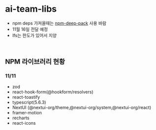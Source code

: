 # ai-team-libs
- npm deps 가져올때는 [npm-deep-pack](https://www.npmjs.com/package/@tar-erpedia/deep-pack) 사용 바람
- 11월 16일 전달 예정
- lfs는 한도가 있어서 지양

<br/>

## NPM 라이브러리 현황

### 11/11
- zod
- react-hook-form(@hookform/resolvers)
- react-toastify
- typescript(5.6.3)
- NextUI (@nextui-org/theme,@nextui-org/system,@nextui-org/react)
- framer-motion
- recharts
- react-icons